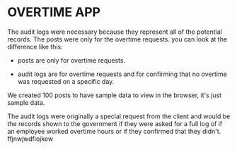 # OVERTIME APP


The audit logs were necessary because they represent all of the potential records. The posts were only for the overtime requests. you can look at the difference like this:

 - posts are only for overtime requests.

- audit logs are for overtime requests and for confirming that no overtime was requested on a specific day.

We created 100 posts to have sample data to view in the browser, it's just sample data.

The audit logs were originally a special request from the client and would be the records shown to the government if they were asked for a full log of if an employee worked overtime hours or if they confirmed that they didn't.
ffjnwjwdfiojkew
